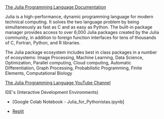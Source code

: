 [The Julia Programming Language Documentation](https://julialang.org)

Julia is a high-performance, dynamic programming language for modern technical computing. It solves the two language problem by being simultaneously as fast as C and as easy as Python. The built-in package manager provides access to over 6,000 Julia packages created by the Julia community, in addition to foreign function interfaces for tens of thousands of C, Fortran, Python, and R libraries.

The Julia package ecosystem includes best in class packages in a number of ecosystems: Image Processing, Machine Learning, Data Science, Optimization, Parallel computing, Cloud computing, Automatic Differentiation, Graph Processing, Probabilistic Programming, Finite Elements, Computational Biology

[The Julia Programming Language YouTube Channel](www.youtube.com/@TheJuliaLanguage)

IDE's (Interactive Development Environments)

* [Google Colab Notebook - Julia_for_Pythonistas.ipynb]

* [Replit](https://replit.com/@logankilpatrick/TryJuliaToday#main.jl)
